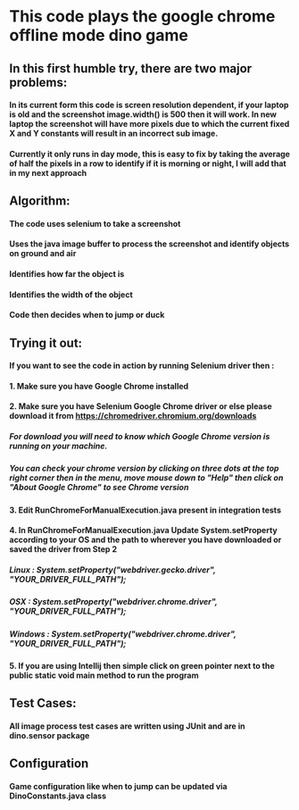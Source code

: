 # This code plays the google chrome offline mode dino game

## In this first humble try, there are two major problems:
#### In its current form this code is screen resolution dependent, if your laptop is old and the screenshot image.width() is 500 then it will work. In new laptop the screenshot will have more pixels due to which the current fixed X and Y constants will result in an incorrect sub image.
#### Currently it only runs in day mode, this is easy to fix by taking the average of half the pixels in a row to identify if it is morning or night, I will add that in my next approach 

## Algorithm:
#### The code uses selenium to take a screenshot
#### Uses the java image buffer to process the screenshot and identify objects on ground and air
#### Identifies how far the object is
#### Identifies the width of the object
#### Code then decides when to jump or duck

## Trying it out:
#### If you want to see the code in action by running Selenium driver then :
#### 1. Make sure you have Google Chrome installed

#### 2. Make sure you have Selenium Google Chrome driver or else please download it from https://chromedriver.chromium.org/downloads
#####   For download you will need to know which Google Chrome version is running on your machine.
#####   You can check your chrome version by clicking on three dots at the top right corner then in the menu, move mouse down to "Help" then click on "About Google Chrome" to see Chrome version 

#### 3. Edit RunChromeForManualExecution.java present in integration tests

#### 4. In RunChromeForManualExecution.java Update System.setProperty according to your OS and the path to wherever you have downloaded or saved the driver from Step 2
#####   Linux : System.setProperty("webdriver.gecko.driver", "YOUR_DRIVER_FULL_PATH");
#####   OSX : System.setProperty("webdriver.chrome.driver", "YOUR_DRIVER_FULL_PATH");
#####   Windows : System.setProperty("webdriver.chrome.driver", "YOUR_DRIVER_FULL_PATH");

#### 5. If you are using Intellij then simple click on green pointer next to the public static void main method to run the program
 
## Test Cases:
#### All image process test cases are written using JUnit and are in dino.sensor package

## Configuration
#### Game configuration like when to jump can be updated via DinoConstants.java class
